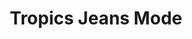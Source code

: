 ---
title: "Tropics Jeans Mode"
url: /bad-neustadt-an-der-saale/tropics-jeans-mode/
shop: Kleidung
---